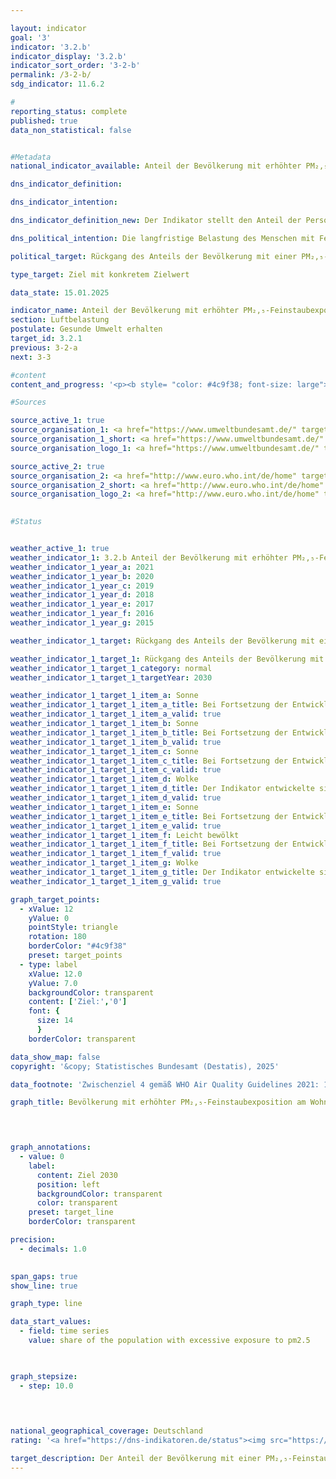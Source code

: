 ```yaml
---

layout: indicator        
goal: '3'        
indicator: '3.2.b'        
indicator_display: '3.2.b'        
indicator_sort_order: '3-2-b'        
permalink: /3-2-b/        
sdg_indicator: 11.6.2        

#
reporting_status: complete        
published: true        
data_non_statistical: false        


#Metadata        
national_indicator_available: Anteil der Bevölkerung mit erhöhter PM₂,₅-Feinstaubexposition        

dns_indicator_definition:         

dns_indicator_intention:         

dns_indicator_definition_new: Der Indikator stellt den Anteil der Personen (in %) dar, der an seinem Wohnort im Jahresmittel einer Exposition von mehr als 10&nbsp;Mikrogramm (µg) Feinstaub PM₂,₅ (Staubteilchen mit einem Durchmesser kleiner 2,5&nbsp;Mikrometer) pro Kubikmeter (m³) Luft ausgesetzt war (nur Hintergrundbelastungen, ohne lokale Quellen).        

dns_political_intention: Die langfristige Belastung des Menschen mit Feinstaub kann unter anderem zu Erkrankungen der Atemwege und des Herz-Kreislauf-Systems sowie zu einem erhöhten Risiko für Diabetes Mellitus Typ 2&nbsp;und neurodegenerativen Erkrankungen führen. Zum besseren Schutz der Gesundheit soll daher bis zum Jahr 2030&nbsp;erreicht werden, dass kein Mensch in Deutschland an seinem Wohnort einer Feinstaubkonzentration (PM₂,₅) von mehr als 10&nbsp;Mikrogramm (µg) pro Kubikmeter (m³) Luft im Jahresmittel ausgesetzt ist. Der Zielwert von 10&nbsp;µg/m³ entspricht dem Zwischenziel 4&nbsp;aus den Empfehlungen der Weltgesundheitsorganisation (WHO) in den Air Quality Guidelines. Zudem wurde dieser Wert in der aktualisierten Luftqualitätsrichtlinie der Europäischen Union als gesetzlich einzuhaltender Grenzwert ab dem Jahr 2030&nbsp;festgelegt. Der Indikator ermöglicht die kontinuierliche Überwachung der Trends bei der Entwicklung im Hinblick auf die Zielerreichung.        

political_target: Rückgang des Anteils der Bevölkerung mit einer PM₂,₅-Feinstaubexposition von mehr als 10&nbsp;Mikrogramm pro Kubikmeter im Jahresmittel (entspricht der Höhe des neuen ab 2030&nbsp;einzuhaltenden EU-Grenzwertes für PM₂,₅) bis 2030&nbsp;auf dann 0&nbsp;%        

type_target: Ziel mit konkretem Zielwert        

data_state: 15.01.2025        

indicator_name: Anteil der Bevölkerung mit erhöhter PM₂,₅-Feinstaubexposition        
section: Luftbelastung        
postulate: Gesunde Umwelt erhalten        
target_id: 3.2.1        
previous: 3-2-a        
next: 3-3        

#content         
content_and_progress: '<p><b style= "color: #4c9f38; font-size: large">3.2.b Anteil der Bevölkerung mit erhöhter PM₂,₅-Feinstaubexposition</b><br><br>Der Indikator stellt den Anteil der Bevölkerung dar, der an seinem Wohnort im Jahresmittel einer Feinstaubbelastung von mehr als 10&nbsp;Mikrogramm pro Kubikmeter Luft ausgesetzt ist. Feinstaub besteht aus luftgetragenen Partikeln, die eingeatmet werden können und&nbsp;–&nbsp;je nach Partikelgröße&nbsp;–&nbsp;tief in die Lunge oder sogar in den Blutkreislauf gelangen. Bis 2021&nbsp;bezog sich der Indikator auf Partikel mit einem Durchmesser von höchstens 10&nbsp;Mikrometern (PM₁₀). Mit der Fortschreibung der Deutschen Nachhaltigkeitsstrategie 2025&nbsp;wurde der Fokus auf kleinere Partikel bis zu 2,5&nbsp;Mikrometern (PM₂,₅) gelegt, da diese hinsichtlich ihrer gesundheitlichen Auswirkungen als besonders relevant gelten.<br><br>Das politisch festgelegte Ziel ist, dass spätestens 2030&nbsp;niemand mehr an seinem Wohnort einer Feinstaubbelastung von über 10&nbsp;Mikrogramm PM₂,₅ pro Kubikmeter Luft im Jahresmittel ausgesetzt ist. Dieser Wert entspricht dem Zwischenziel 4&nbsp;der im Jahr 2021&nbsp;veröffentlichten Leitlinien für Luftqualität der Weltgesundheitsorganisation (WHO). Der von der WHO empfohlene Richtwert für PM₂,₅ liegt jedoch bei 5&nbsp;Mikrogramm pro Kubikmeter im Jahresmittel.<br><br>Feinstaub entsteht einerseits direkt&nbsp;–&nbsp;etwa durch industrielle Prozesse zur Energie- und Wärmeerzeugung, in der Landwirtschaft, im Straßenverkehr sowie beim Heizen mit festen Brennstoffen wie Holzöfen oder Kaminen. Andererseits kann Feinstaub auch indirekt durch sogenannte sekundäre Partikelbildung entstehen: Dabei bilden sich Feinstaubpartikel infolge chemischer Reaktionen gasförmiger Vorläufersubstanzen wie Schwefel- und Stickstoffoxiden, Ammoniak oder Kohlenwasserstoffen.<br><br>Die Erfassung der PM₂,₅-Belastung erfolgt anhand einer Kombination aus Modellrechnungen und Messdaten, die vom Umweltbundesamt (UBA) sowie den Bundesländern bereitgestellt werden. Für den Indikator werden ausschließlich Daten von Hintergrundmessstationen in städtischen und ländlichen Gebieten verwendet, die nicht unmittelbar durch lokale Emissionsquellen wie Verkehr oder Industrieanlagen beeinflusst sind. So entsteht ein möglichst repräsentatives Bild der großräumigen Belastung, ohne dass einzelne lokale Belastungsschwerpunkte (<i>Hot Spots</i>) das Ergebnis verzerren.<br><br>Der Indikator bildet nicht die flächendeckende Einhaltung des Richtwerts ab, sondern berücksichtigt nur Wohnorte abseits signifikanter Emissionsquellen. Er liefert keine Aussagen zur konkreten Belastungshöhe der Gesamtbevölkerung oder zu jahreszeitlichen Schwankungen. Da lokale Belastungsschwerpunkte im Modell nicht berücksichtigt werden, ist davon auszugehen, dass die tatsächliche Anzahl der Personen mit einer PM₂,₅-Exposition über 10&nbsp;Mikrogramm pro Kubikmeter höher liegt als im Indikator dargestellt.<br><br>Im Jahr 2010&nbsp;war die gesamte Bevölkerung einer PM₂,₅-Belastung oberhalb des Schwellenwerts von 10&nbsp;Mikrogramm pro Kubikmeter Luft ausgesetzt. In den Folgejahren sank dieser Anteil deutlich: 2021&nbsp;waren noch 28,2&nbsp;% der Bevölkerung betroffen, im Vorjahr lag der Anteil bereits bei nur 15,0&nbsp;%. Würde hingegen der WHO-Richtwert von 5&nbsp;Mikrogramm pro Kubikmeter als Referenz herangezogen, wäre weiterhin nahezu die gesamte Bevölkerung belastet. Neben dem Anteil der Bevölkerung mit erhöhter Exposition ist seit 2010&nbsp;auch die durchschnittliche PM₂,₅-Belastung deutlich gesunken. Im Jahr 2021&nbsp;lag der bevölkerungsgewichtete Jahresmittelwert bei 9,3&nbsp;Mikrogramm pro Kubikmeter&nbsp;–&nbsp;das entspricht einem Rückgang von etwa 42&nbsp;% gegenüber 2010&nbsp;(15,9&nbsp;Mikrogramm pro Kubikmeter).</p>'                

#Sources        

source_active_1: true
source_organisation_1: <a href="https://www.umweltbundesamt.de/" target="_blank" onclick="return confirm_alert('des UBA', 'De')">Umweltbundesamt</a>
source_organisation_1_short: <a href="https://www.umweltbundesamt.de/" target="_blank" onclick="return confirm_alert('des UBA', 'De')">Umweltbundesamt</a>
source_organisation_logo_1: <a href="https://www.umweltbundesamt.de/" target="_blank" onclick="return confirm_alert('des UBA', 'De')"><img src="https://dns-indikatoren.de/public/OrgImgDe/uba.png" alt="Umweltbundesamt" title=" Klicken Sie hier um zur Homepage der Organisation Umweltbundesamt zu gelangen." style="height:60px; width:148px; border:transparent"/></a>

source_active_2: true
source_organisation_2: <a href="http://www.euro.who.int/de/home" target="_blank" onclick="return confirm_alert('der WHO', 'De')">Weltgesundheitsorganisation</a>
source_organisation_2_short: <a href="http://www.euro.who.int/de/home" target="_blank" onclick="return confirm_alert('der WHO', 'De')">Weltgesundheitsorganisation</a>
source_organisation_logo_2: <a href="http://www.euro.who.int/de/home" target="_blank" onclick="return confirm_alert('der WHO', 'De')"><img src="https://dns-indikatoren.de/public/OrgImgDe/who.png" alt="Weltgesundheitsorganisation" title=" Klicken Sie hier um zur Homepage der Organisation Weltgesundheitsorganisation zu gelangen." style="height:60px; width:148px; border:transparent"/></a>
        

#Status        


weather_active_1: true
weather_indicator_1: 3.2.b Anteil der Bevölkerung mit erhöhter PM₂,₅-Feinstaubexposition
weather_indicator_1_year_a: 2021
weather_indicator_1_year_b: 2020
weather_indicator_1_year_c: 2019
weather_indicator_1_year_d: 2018
weather_indicator_1_year_e: 2017
weather_indicator_1_year_f: 2016
weather_indicator_1_year_g: 2015

weather_indicator_1_target: Rückgang des Anteils der Bevölkerung mit einer PM₂,₅-Feinstaubexposition von mehr als 10 Mikrogramm pro Kubikmeter im Jahresmittel (entspricht der Höhe des neuen ab 2030 einzuhaltenden EU-Grenzwertes für PM₂,₅) bis 2030 auf dann 0 Prozent

weather_indicator_1_target_1: Rückgang des Anteils der Bevölkerung mit einer <b>PM₂,₅-Feinstaubexposition</b> von mehr als 10 Mikrogramm pro Kubikmeter im Jahresmittel (entspricht der Höhe des neuen ab 2030 einzuhaltenden EU-Grenzwertes für PM₂,₅) bis 2030 auf dann <b>0 %</b>
weather_indicator_1_target_1_category: normal
weather_indicator_1_target_1_targetYear: 2030

weather_indicator_1_target_1_item_a: Sonne
weather_indicator_1_target_1_item_a_title: Bei Fortsetzung der Entwicklung aus 2021 wäre der Zielwert erreicht oder um weniger als 5&nbsp;% der Differenz zwischen Zielwert und dem Wert aus 2021 verfehlt worden.
weather_indicator_1_target_1_item_a_valid: true
weather_indicator_1_target_1_item_b: Sonne
weather_indicator_1_target_1_item_b_title: Bei Fortsetzung der Entwicklung aus 2020 wäre der Zielwert erreicht oder um weniger als 5&nbsp;% der Differenz zwischen Zielwert und dem Wert aus 2020 verfehlt worden.
weather_indicator_1_target_1_item_b_valid: true
weather_indicator_1_target_1_item_c: Sonne
weather_indicator_1_target_1_item_c_title: Bei Fortsetzung der Entwicklung aus 2019 wäre der Zielwert erreicht oder um weniger als 5&nbsp;% der Differenz zwischen Zielwert und dem Wert aus 2019 verfehlt worden.
weather_indicator_1_target_1_item_c_valid: true
weather_indicator_1_target_1_item_d: Wolke
weather_indicator_1_target_1_item_d_title: Der Indikator entwickelte sich in 2018 zwar in die gewünschte Richtung auf das Ziel zu, bei Fortsetzung der Entwicklung wäre das Ziel im Zieljahr aber um mehr als 20 % der Differenz zwischen Zielwert und dem Wert aus 2018 verfehlt worden.
weather_indicator_1_target_1_item_d_valid: true
weather_indicator_1_target_1_item_e: Sonne
weather_indicator_1_target_1_item_e_title: Bei Fortsetzung der Entwicklung aus 2017 wäre der Zielwert erreicht oder um weniger als 5&nbsp;% der Differenz zwischen Zielwert und dem Wert aus 2017 verfehlt worden.
weather_indicator_1_target_1_item_e_valid: true
weather_indicator_1_target_1_item_f: Leicht bewölkt
weather_indicator_1_target_1_item_f_title: Bei Fortsetzung der Entwicklung von 2016 wäre das Ziel um mindestens 5&nbsp;%, aber maximal um 20&nbsp;% der Differenz zwischen Zielwert und dem Wert aus 2016 verfehlt worden.
weather_indicator_1_target_1_item_f_valid: true
weather_indicator_1_target_1_item_g: Wolke
weather_indicator_1_target_1_item_g_title: Der Indikator entwickelte sich in 2015 zwar in die gewünschte Richtung auf das Ziel zu, bei Fortsetzung der Entwicklung wäre das Ziel im Zieljahr aber um mehr als 20 % der Differenz zwischen Zielwert und dem Wert aus 2015 verfehlt worden.
weather_indicator_1_target_1_item_g_valid: true        

graph_target_points:
  - xValue: 12
    yValue: 0
    pointStyle: triangle
    rotation: 180
    borderColor: "#4c9f38"
    preset: target_points
  - type: label
    xValue: 12.0
    yValue: 7.0
    backgroundColor: transparent
    content: ['Ziel:','0']
    font: {
      size: 14
      }
    borderColor: transparent        

data_show_map: false        
copyright: '&copy; Statistisches Bundesamt (Destatis), 2025'        

data_footnote: 'Zwischenziel 4 gemäß WHO Air Quality Guidelines 2021: 10 Mikrogramm pro Kubikmeter im Jahresmittel.'        

graph_title: Bevölkerung mit erhöhter PM₂,₅-Feinstaubexposition am Wohnort        

        


graph_annotations:
  - value: 0
    label:
      content: Ziel 2030
      position: left
      backgroundColor: transparent
      color: transparent
    preset: target_line
    borderColor: transparent        

precision: 
  - decimals: 1.0
            

span_gaps: true        
show_line: true        

graph_type: line                

data_start_values: 
  - field: time series
    value: share of the population with excessive exposure to pm2.5        

        

graph_stepsize: 
  - step: 10.0
            

                        

national_geographical_coverage: Deutschland                
rating: '<a href="https://dns-indikatoren.de/status"><img src="https://sdg-indikatoren.de/public/Wettersymbole/Sonne.png" title="Bei Fortsetzung der Entwicklung aus 2021 wäre der Zielwert erreicht oder um weniger als 5&nbsp;% der Differenz zwischen Zielwert und dem Wert aus 2021 verfehlt worden." alt="Wettersymbol Sonne"/></a>'        

target_description: Der Anteil der Bevölkerung mit einer PM₂,₅-Feinstaubexposition von mehr als 10 Mikrogramm pro Kubikmeter im Jahresmittel soll bis 2030 auf 0 % gesenkt werden.<br><br>• Ausgehend von der Zielformulierung deutet die durchschnittliche Entwicklung seit 2016 – trotz des Anstiegs im Jahr 2021 – darauf hin, dass das politisch festgelegte Ziel bereits deutlich vor 2030 erreicht werden kann. Der Indikator 3.2.b wird für das Jahr 2021 mit <b>Sonne</b> bewertet.        
---
```


